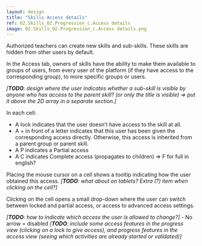 ```yaml
---
layout: design
title: "Skills Access details"
ref: 02.Skills_02.Progression_c.Access details
image: 02.Skills_02.Progression_c.Access details.png
---
```


Authorized teachers can create new skills and sub-skills. These skills are hidden from other users by default.

In the Access tab, owners of skills have the ability to make them available to groups of users, from every user of the platform (if they have access to the corresponding group), to more specific groups or users.

*[**TODO**: design where the user indicates whether a sub-skill is visible by anyone who has access to the parent skill? (or only the title is visible) => put it above the 2D array in a separate section.]*

In each cell:
- A lock indicates that the user doesn’t have access to the skill at all.
- A + in front of a letter indicates that this user has been given the corresponding access directly. Otherwise, this access is inherited from a parent group or parent skill.
- A P indicates a Partial access
- A C indicates Complete access (propagates to children) => F for full in english?

Placing the mouse cursor on a cell shows a tooltip indicating how the user obtained this access. *[**TODO**: what about on tablets? Extra (?) item when clicking on the cell?]*

Clicking on the cell opens a small drop-down where the user can switch between locked and partial access, or access to advanced access settings.

*[**TODO**: how to indicate which access the user is allowed to change?]* - No arrow = disabled
*[**TODO**: include some access features in the progress view (clicking on a lock to give access), and progress features in the access view (seeing which activities are already started or validated)]*
